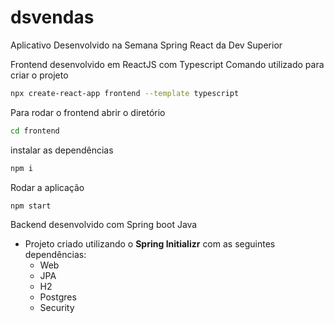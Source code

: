 # dsvendas

Aplicativo Desenvolvido na Semana Spring React da Dev Superior

Frontend desenvolvido em ReactJS com Typescript
Comando utilizado para criar o projeto 
```bash
npx create-react-app frontend --template typescript
```

Para rodar o frontend
abrir o diretório
```bash
cd frontend
```

instalar as dependências
```bash
npm i
```
Rodar a aplicação
```bash
npm start
```

Backend desenvolvido com Spring boot Java

* Projeto criado utilizando o **Spring Initializr** com as seguintes dependências:
    * Web
    * JPA
    * H2
    * Postgres
    * Security